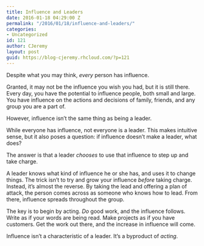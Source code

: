 ```yaml
---
title: Influence and Leaders
date: 2016-01-18 04:29:00 Z
permalink: "/2016/01/18/influence-and-leaders/"
categories:
- Uncategorized
id: 121
author: CJeremy
layout: post
guid: https://blog-cjeremy.rhcloud.com/?p=121
---
```


Despite what you may think, _every_ person has influence.

Granted, it may not be the influence you wish you had, but it is still there. Every day, you have the potential to influence people, both small and large. You have influence on the actions and decisions of family, friends, and any group you are a part of.

However, influence isn&#8217;t the same thing as being a leader.

While everyone has influence, not everyone is a leader. This makes intuitive sense, but it also poses a question: if influence doesn&#8217;t make a leader, what does?

The answer is that a leader _chooses_ to use that influence to step up and take charge.

A leader knows what kind of influence he or she has, and uses it to change things. The trick isn&#8217;t to try and grow your influence _before_ taking charge. Instead, it&#8217;s almost the reverse. By taking the lead and offering a plan of attack, the person comes across as someone who knows how to lead. From there, influence spreads throughout the group.

The key is to begin by acting. _Do_ good work, and the influence follows. Write as if your words are being read. Make projects as if you have customers. Get the work out there, and the increase in influence will come.

Influence isn&#8217;t a characteristic of a leader. It&#8217;s a byproduct of _acting_.